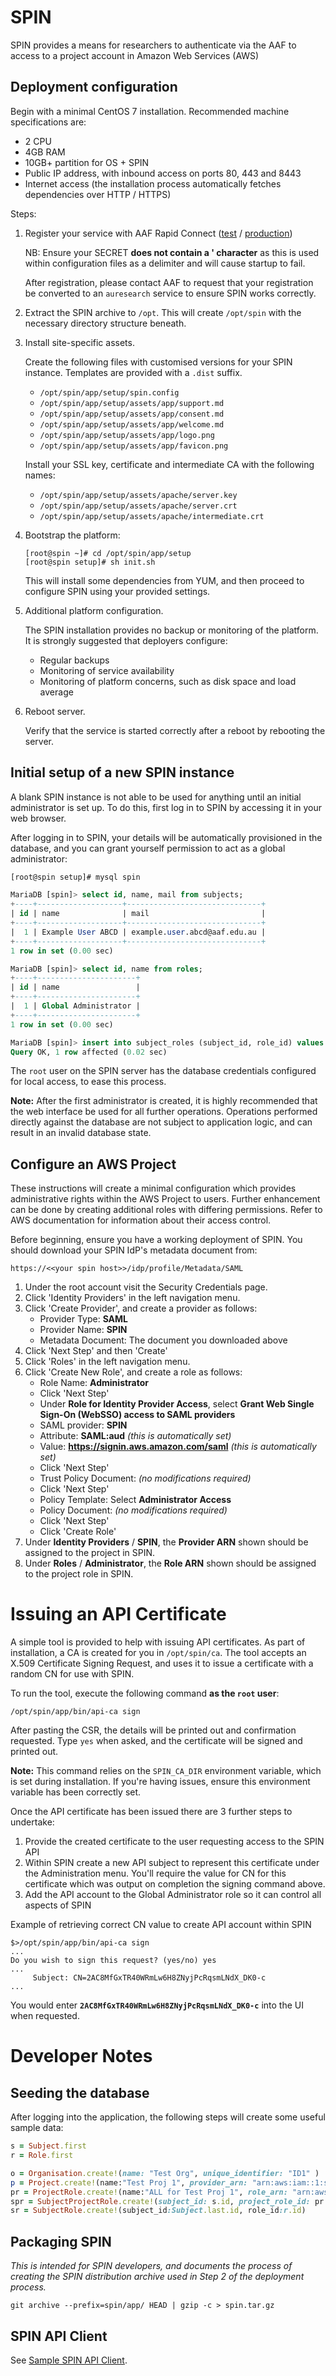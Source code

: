 # SPIN

SPIN provides a means for researchers to authenticate via the AAF to access to a project account in Amazon Web Services (AWS)

## Deployment configuration

Begin with a minimal CentOS 7 installation. Recommended machine specifications
are:

* 2 CPU
* 4GB RAM
* 10GB+ partition for OS + SPIN
* Public IP address, with inbound access on ports 80, 443 and 8443
* Internet access (the installation process automatically fetches dependencies
  over HTTP / HTTPS)

Steps:

1.  Register your service with AAF Rapid Connect
    ([test](https://rapid.test.aaf.edu.au) /
    [production](https://rapid.aaf.edu.au))

    NB: Ensure your SECRET **does not contain a ' character** as this is used within configuration files
    as a delimiter and will cause startup to fail.

    After registration, please contact AAF to request that your registration be
    converted to an `auresearch` service to ensure SPIN works correctly.

2.  Extract the SPIN archive to `/opt`. This will create `/opt/spin` with the
    necessary directory structure beneath.

3.  Install site-specific assets.

    Create the following files with customised versions for your SPIN instance.
    Templates are provided with a `.dist` suffix.
    - `/opt/spin/app/setup/spin.config`
    - `/opt/spin/app/setup/assets/app/support.md`
    - `/opt/spin/app/setup/assets/app/consent.md`
    - `/opt/spin/app/setup/assets/app/welcome.md`
    - `/opt/spin/app/setup/assets/app/logo.png`
    - `/opt/spin/app/setup/assets/app/favicon.png`

    Install your SSL key, certificate and intermediate CA with the following
    names:
    - `/opt/spin/app/setup/assets/apache/server.key`
    - `/opt/spin/app/setup/assets/apache/server.crt`
    - `/opt/spin/app/setup/assets/apache/intermediate.crt`

4.  Bootstrap the platform:
    ```shell
    [root@spin ~]# cd /opt/spin/app/setup
    [root@spin setup]# sh init.sh
    ```

    This will install some dependencies from YUM, and then proceed to configure
    SPIN using your provided settings.

5.  Additional platform configuration.

    The SPIN installation provides no backup or monitoring of the platform. It
    is strongly suggested that deployers configure:
    - Regular backups
    - Monitoring of service availability
    - Monitoring of platform concerns, such as disk space and load average

6.  Reboot server.

    Verify that the service is started correctly after a reboot by rebooting the
    server.

[rapid-test]: https://rapid.test.aaf.edu.au
[rapid-prod]: https://rapid.aaf.edu.au

## Initial setup of a new SPIN instance

A blank SPIN instance is not able to be used for anything until an initial
administrator is set up. To do this, first log in to SPIN by accessing it in
your web browser.

After logging in to SPIN, your details will be automatically provisioned in the
database, and you can grant yourself permission to act as a global
administrator:

```sql
[root@spin setup]# mysql spin

MariaDB [spin]> select id, name, mail from subjects;
+----+-------------------+------------------------------+
| id | name              | mail                         |
+----+-------------------+------------------------------+
|  1 | Example User ABCD | example.user.abcd@aaf.edu.au |
+----+-------------------+------------------------------+
1 row in set (0.00 sec)

MariaDB [spin]> select id, name from roles;
+----+----------------------+
| id | name                 |
+----+----------------------+
|  1 | Global Administrator |
+----+----------------------+
1 row in set (0.00 sec)

MariaDB [spin]> insert into subject_roles (subject_id, role_id) values (1, 1);
Query OK, 1 row affected (0.02 sec)
```

The `root` user on the SPIN server has the database credentials configured for
local access, to ease this process.

**Note:** After the first administrator is created, it is highly recommended
that the web interface be used for all further operations. Operations performed
directly against the database are not subject to application logic, and can
result in an invalid database state.

## Configure an AWS Project

These instructions will create a minimal configuration which provides
administrative rights within the AWS Project to users. Further enhancement can
be done by creating additional roles with differing permissions. Refer to AWS
documentation for information about their access control.

Before beginning, ensure you have a working deployment of SPIN. You should
download your SPIN IdP's metadata document from:

```
https://<<your spin host>>/idp/profile/Metadata/SAML
```

1. Under the root account visit the Security Credentials page.
2. Click 'Identity Providers' in the left navigation menu.
3. Click 'Create Provider', and create a provider as follows:
    - Provider Type: **SAML**
    - Provider Name: **SPIN**
    - Metadata Document: The document you downloaded above
4. Click 'Next Step' and then 'Create'
5. Click 'Roles' in the left navigation menu.
6. Click 'Create New Role', and create a role as follows:
    - Role Name: **Administrator**
    - Click 'Next Step'
    - Under **Role for Identity Provider Access**, select
        **Grant Web Single Sign-On (WebSSO) access to SAML providers**
    - SAML provider: **SPIN**
    - Attribute: **SAML:aud** *(this is automatically set)*
    - Value: **https://signin.aws.amazon.com/saml**
        *(this is automatically set)*
    - Click 'Next Step'
    - Trust Policy Document: *(no modifications required)*
    - Click 'Next Step'
    - Policy Template: Select **Administrator Access**
    - Policy Document: *(no modifications required)*
    - Click 'Next Step'
    - Click 'Create Role'
7. Under **Identity Providers** / **SPIN**, the **Provider ARN** shown should be
   assigned to the project in SPIN.
8. Under **Roles** / **Administrator**, the **Role ARN** shown should be
   assigned to the project role in SPIN.

# Issuing an API Certificate

A simple tool is provided to help with issuing API certificates. As part of
installation, a CA is created for you in `/opt/spin/ca`. The tool accepts an
X.509 Certificate Signing Request, and uses it to issue a certificate with a
random CN for use with SPIN.

To run the tool, execute the following command **as the `root` user**:

```
/opt/spin/app/bin/api-ca sign
```

After pasting the CSR, the details will be printed out and confirmation
requested. Type `yes` when asked, and the certificate will be signed and printed
out.

**Note:** This command relies on the `SPIN_CA_DIR` environment variable, which
is set during installation. If you're having issues, ensure this environment
variable has been correctly set.

Once the API certificate has been issued there are 3 further steps to undertake:

1. Provide the created certificate to the user requesting access to the SPIN API
1. Within SPIN create a new API subject to represent this certificate under the Administration menu.
You'll require the value for CN for this certificate which was output on completion the signing command above.
1. Add the API account to the Global Administrator role so it can control all aspects of SPIN

Example of retrieving correct CN value to create API account within SPIN

```
$>/opt/spin/app/bin/api-ca sign
...
Do you wish to sign this request? (yes/no) yes
...
     Subject: CN=2AC8MfGxTR40WRmLw6H8ZNyjPcRqsmLNdX_DK0-c
...
```
You would enter **`2AC8MfGxTR40WRmLw6H8ZNyjPcRqsmLNdX_DK0-c`** into the UI when requested.

# Developer Notes

## Seeding the database

After logging into the application, the following steps will create some useful
sample data:

```ruby
s = Subject.first
r = Role.first

o = Organisation.create!(name: "Test Org", unique_identifier: "ID1" )
p = Project.create!(name:"Test Proj 1", provider_arn: "arn:aws:iam::1:saml-provider/1", active: true, organisation_id: o.id)
pr = ProjectRole.create!(name:"ALL for Test Proj 1", role_arn: "arn:aws:iam::1:role/1", project_id: p.id)
spr = SubjectProjectRole.create!(subject_id: s.id, project_role_id: pr.id)
sr = SubjectRole.create!(subject_id:Subject.last.id, role_id:r.id)
```

## Packaging SPIN

*This is intended for SPIN developers, and documents the process of creating the
SPIN distribution archive used in Step 2 of the deployment process.*

```shell
git archive --prefix=spin/app/ HEAD | gzip -c > spin.tar.gz
```

## SPIN API Client

See [Sample SPIN API Client](api-client-demo/README.md).

